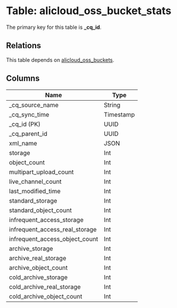 # Table: alicloud_oss_bucket_stats

The primary key for this table is **_cq_id**.

## Relations

This table depends on [alicloud_oss_buckets](alicloud_oss_buckets.md).

## Columns

| Name          | Type          |
| ------------- | ------------- |
|_cq_source_name|String|
|_cq_sync_time|Timestamp|
|_cq_id (PK)|UUID|
|_cq_parent_id|UUID|
|xml_name|JSON|
|storage|Int|
|object_count|Int|
|multipart_upload_count|Int|
|live_channel_count|Int|
|last_modified_time|Int|
|standard_storage|Int|
|standard_object_count|Int|
|infrequent_access_storage|Int|
|infrequent_access_real_storage|Int|
|infrequent_access_object_count|Int|
|archive_storage|Int|
|archive_real_storage|Int|
|archive_object_count|Int|
|cold_archive_storage|Int|
|cold_archive_real_storage|Int|
|cold_archive_object_count|Int|